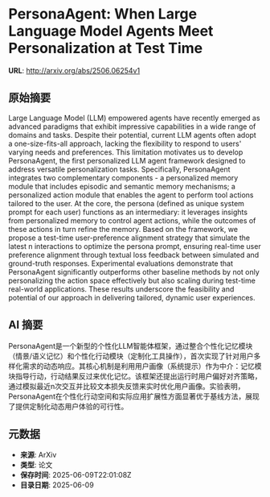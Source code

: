 # PersonaAgent: When Large Language Model Agents Meet Personalization at Test Time

**URL**: http://arxiv.org/abs/2506.06254v1

## 原始摘要

Large Language Model (LLM) empowered agents have recently emerged as advanced
paradigms that exhibit impressive capabilities in a wide range of domains and
tasks. Despite their potential, current LLM agents often adopt a
one-size-fits-all approach, lacking the flexibility to respond to users'
varying needs and preferences. This limitation motivates us to develop
PersonaAgent, the first personalized LLM agent framework designed to address
versatile personalization tasks. Specifically, PersonaAgent integrates two
complementary components - a personalized memory module that includes episodic
and semantic memory mechanisms; a personalized action module that enables the
agent to perform tool actions tailored to the user. At the core, the persona
(defined as unique system prompt for each user) functions as an intermediary:
it leverages insights from personalized memory to control agent actions, while
the outcomes of these actions in turn refine the memory. Based on the
framework, we propose a test-time user-preference alignment strategy that
simulate the latest n interactions to optimize the persona prompt, ensuring
real-time user preference alignment through textual loss feedback between
simulated and ground-truth responses. Experimental evaluations demonstrate that
PersonaAgent significantly outperforms other baseline methods by not only
personalizing the action space effectively but also scaling during test-time
real-world applications. These results underscore the feasibility and potential
of our approach in delivering tailored, dynamic user experiences.


## AI 摘要

PersonaAgent是一个新型的个性化LLM智能体框架，通过整合个性化记忆模块（情景/语义记忆）和个性化行动模块（定制化工具操作），首次实现了针对用户多样化需求的动态响应。其核心机制是利用用户画像（系统提示）作为中介：记忆模块指导行动，行动结果反过来优化记忆。该框架还提出运行时用户偏好对齐策略，通过模拟最近n次交互并比较文本损失反馈来实时优化用户画像。实验表明，PersonaAgent在个性化行动空间和实际应用扩展性方面显著优于基线方法，展现了提供定制化动态用户体验的可行性。

## 元数据

- **来源**: ArXiv
- **类型**: 论文
- **保存时间**: 2025-06-09T22:01:08Z
- **目录日期**: 2025-06-09

